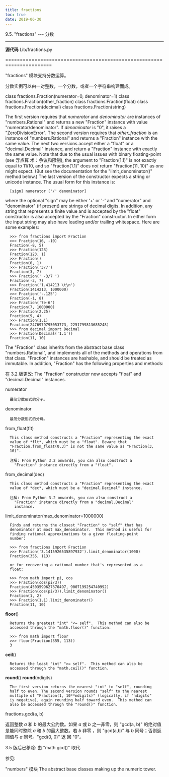 ```yaml
---
title: fractions
toc: true
date: 2019-06-30
---
```

9.5. "fractions" --- 分数
*************************

**源代码** Lib/fractions.py

======================================================================

"fractions" 模块支持分数运算。

分数实例可以由一对整数，一个分数，或者一个字符串构建而成。

class fractions.Fraction(numerator=0, denominator=1)
class fractions.Fraction(other_fraction)
class fractions.Fraction(float)
class fractions.Fraction(decimal)
class fractions.Fraction(string)

   The first version requires that *numerator* and *denominator* are
   instances of "numbers.Rational" and returns a new "Fraction"
   instance with value "numerator/denominator". If *denominator* is
   "0", it raises a "ZeroDivisionError". The second version requires
   that *other_fraction* is an instance of "numbers.Rational" and
   returns a "Fraction" instance with the same value.  The next two
   versions accept either a "float" or a "decimal.Decimal" instance,
   and return a "Fraction" instance with exactly the same value.  Note
   that due to the usual issues with binary floating-point (see 浮点算
   术：争议和限制), the argument to "Fraction(1.1)" is not exactly
   equal to 11/10, and so "Fraction(1.1)" does *not* return
   "Fraction(11, 10)" as one might expect. (But see the documentation
   for the "limit_denominator()" method below.) The last version of
   the constructor expects a string or unicode instance. The usual
   form for this instance is:

      [sign] numerator ['/' denominator]

   where the optional "sign" may be either '+' or '-' and "numerator"
   and "denominator" (if present) are strings of decimal digits.  In
   addition, any string that represents a finite value and is accepted
   by the "float" constructor is also accepted by the "Fraction"
   constructor.  In either form the input string may also have leading
   and/or trailing whitespace. Here are some examples:

      >>> from fractions import Fraction
      >>> Fraction(16, -10)
      Fraction(-8, 5)
      >>> Fraction(123)
      Fraction(123, 1)
      >>> Fraction()
      Fraction(0, 1)
      >>> Fraction('3/7')
      Fraction(3, 7)
      >>> Fraction(' -3/7 ')
      Fraction(-3, 7)
      >>> Fraction('1.414213 \t\n')
      Fraction(1414213, 1000000)
      >>> Fraction('-.125')
      Fraction(-1, 8)
      >>> Fraction('7e-6')
      Fraction(7, 1000000)
      >>> Fraction(2.25)
      Fraction(9, 4)
      >>> Fraction(1.1)
      Fraction(2476979795053773, 2251799813685248)
      >>> from decimal import Decimal
      >>> Fraction(Decimal('1.1'))
      Fraction(11, 10)

   The "Fraction" class inherits from the abstract base class
   "numbers.Rational", and implements all of the methods and
   operations from that class.  "Fraction" instances are hashable, and
   should be treated as immutable.  In addition, "Fraction" has the
   following properties and methods:

   在 3.2 版更改: The "Fraction" constructor now accepts "float" and
   "decimal.Decimal" instances.

   numerator

      最简分数形式的分子。

   denominator

      最简分数形式的分母。

   from_float(flt)

      This class method constructs a "Fraction" representing the exact
      value of *flt*, which must be a "float". Beware that
      "Fraction.from_float(0.3)" is not the same value as "Fraction(3,
      10)".

      注解: From Python 3.2 onwards, you can also construct a
        "Fraction" instance directly from a "float".

   from_decimal(dec)

      This class method constructs a "Fraction" representing the exact
      value of *dec*, which must be a "decimal.Decimal" instance.

      注解: From Python 3.2 onwards, you can also construct a
        "Fraction" instance directly from a "decimal.Decimal"
        instance.

   limit_denominator(max_denominator=1000000)

      Finds and returns the closest "Fraction" to "self" that has
      denominator at most max_denominator.  This method is useful for
      finding rational approximations to a given floating-point
      number:

      >>> from fractions import Fraction
      >>> Fraction('3.1415926535897932').limit_denominator(1000)
      Fraction(355, 113)

      or for recovering a rational number that's represented as a
      float:

      >>> from math import pi, cos
      >>> Fraction(cos(pi/3))
      Fraction(4503599627370497, 9007199254740992)
      >>> Fraction(cos(pi/3)).limit_denominator()
      Fraction(1, 2)
      >>> Fraction(1.1).limit_denominator()
      Fraction(11, 10)

   __floor__()

      Returns the greatest "int" "<= self".  This method can also be
      accessed through the "math.floor()" function:

      >>> from math import floor
      >>> floor(Fraction(355, 113))
      3

   __ceil__()

      Returns the least "int" ">= self".  This method can also be
      accessed through the "math.ceil()" function.

   __round__()
   __round__(ndigits)

      The first version returns the nearest "int" to "self", rounding
      half to even. The second version rounds "self" to the nearest
      multiple of "Fraction(1, 10**ndigits)" (logically, if "ndigits"
      is negative), again rounding half toward even.  This method can
      also be accessed through the "round()" function.

fractions.gcd(a, b)

   返回整数 *a* 和 *b* 的最大公约数。如果 *a* 或 *b* 之一非零，则
   "gcd(a, b)" 的绝对值是能同时整除 *a* 和 *b* 的最大整数。若 *b* 非零
   ，则 "gcd(a,b)" 与 *b* 同号；否则返回值与 *a* 同号。"gcd(0, 0)" 返
   回 "0"。

   3.5 版后已移除: 由 "math.gcd()" 取代.

参见:

  "numbers" 模块
     The abstract base classes making up the numeric tower.
